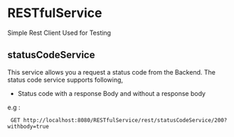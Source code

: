 # RESTfulService
Simple Rest Client Used for Testing

## statusCodeService

This service allows you a request a status code from the Backend. The status code service supports following,

* Status code with a response Body and without a response body
 
 e.g : 
````
 GET http://localhost:8080/RESTfulService/rest/statusCodeService/200?withbody=true
````